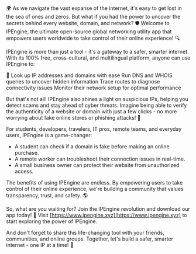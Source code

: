 🌍 As we navigate the vast expanse of the internet, it's easy to get lost in the sea of ones and zeros. But what if you had the power to uncover the secrets behind every website, domain, and network? 🛡️ Welcome to IPEngine, the ultimate open-source global networking utility app that empowers users worldwide to take control of their online experience! 🔍

IPEngine is more than just a tool - it's a gateway to a safer, smarter internet. With its 100% free, cross-cultural, and multilingual platform, anyone can use IPEngine to:

📡 Look up IP addresses and domains with ease
Run DNS and WHOIS queries to uncover hidden information
 Trace routes to diagnose connectivity issues
 Monitor their network setup for optimal performance

But that's not all! IPEngine also shines a light on suspicious IPs, helping you detect scams and stay ahead of cyber threats. Imagine being able to verify the authenticity of a website or domain with just a few clicks - no more worrying about fake online stores or phishing attacks! 🚀

For students, developers, travelers, IT pros, remote teams, and everyday users, IPEngine is a game-changer:

* A student can check if a domain is fake before making an online purchase.
* A remote worker can troubleshoot their connection issues in real-time.
* A small business owner can protect their website from unauthorized access.

The benefits of using IPEngine are endless. By empowering users to take control of their online experience, we're building a community that values transparency, trust, and safety. 🌎

So, what are you waiting for? Join the IPEngine revolution and download our app today! 🔴 Visit [https://www.ipengine.xyz](https://www.ipengine.xyz) to start exploring the power of IPEngine.

And don't forget to share this life-changing tool with your friends, communities, and online groups. Together, let's build a safer, smarter internet - one IP at a time! 💪